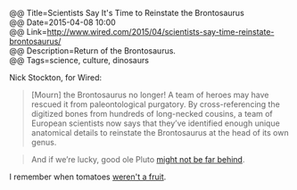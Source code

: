 @@ Title=Scientists Say It's Time to Reinstate the Brontosaurus  
@@ Date=2015-04-08 10:00  
@@ Link=http://www.wired.com/2015/04/scientists-say-time-reinstate-brontosaurus/  
@@ Description=Return of the Brontosaurus.  
@@ Tags=science, culture, dinosaurs  

Nick Stockton, for Wired:
>[Mourn] the Brontosaurus no longer! A team of heroes may have rescued it from paleontological purgatory. By cross-referencing the digitized bones from hundreds of long-necked cousins, a team of European scientists now says that they’ve identified enough unique anatomical details to reinstate the Brontosaurus at the head of its own genus.

>And if we’re lucky, good ole Pluto [might not be far behind][discovermagazine].

I remember when tomatoes [weren't a fruit][howstuffworks].

[discovermagazine]: http://blogs.discovermagazine.com/crux/2015/02/25/pluto-ceres-planet-again/#.VSLV2zTF9sA
[howstuffworks]: http://recipes.howstuffworks.com/fresh-ideas/dinner-food-facts/tomato.htm
